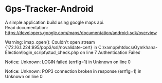 # Gps-Tracker-Android

A simple application build using google maps api.<br/>
Read documentation: https://developers.google.com/maps/documentation/android-sdk/overview

Warning: imap_open(): Couldn't open stream {172.16.1.224:995/pop3/ssl/novalidate-cert} in C:\xampp\htdocs\Gymkhana-Election\login_script\stud_check.php on line 7
Authentication Failed

Notice: Unknown: LOGIN failed (errflg=1) in Unknown on line 0

Notice: Unknown: POP3 connection broken in response (errflg=1) in Unknown on line 0
